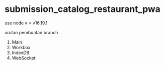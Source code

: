 # submission_catalog_restaurant_pwa

use node v = v16.19.1

urutan pembuatan branch

1. Main
2. Workbox
3. IndexDB
4. WebSocket
